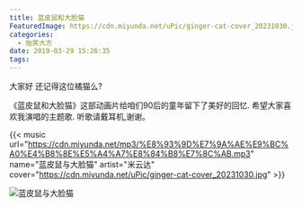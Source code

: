 ```yaml
---
title: 蓝皮鼠和大脸猫
FeaturedImage: https://cdn.miyunda.net/uPic/ginger-cat-cover_20231030.jpg
categories:
  - 贻笑大方
date: 2019-03-29 15:26:35
tags:
---
```


大家好 还记得这位橘猫么?

<!-- more -->

《蓝皮鼠和大脸猫》这部动画片给咱们90后的童年留下了美好的回忆. 希望大家喜欢我演唱的主题歌. 听歌请戴耳机,谢谢。


{{< music
url="https://cdn.miyunda.net/mp3/%E8%93%9D%E7%9A%AE%E9%BC%A0%E4%B8%8E%E5%A4%A7%E8%84%B8%E7%8C%AB.mp3"
name="蓝皮鼠与大脸猫"
artist="米云达"
cover="https://cdn.miyunda.net/uPic/ginger-cat-cover_20231030.jpg" >}}

![蓝皮鼠与大脸猫](https://cdn.miyunda.net/uPic/ginger-cat-score_20231030.png)